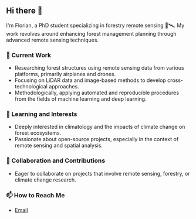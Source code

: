 ## Hi there 👋

I'm Florian, a PhD student specializing in forestry remote sensing 🌲🛰. My work revolves around enhancing forest management planning through advanced remote sensing techniques.

### 🔭 Current Work
- Researching forest structures using remote sensing data from various platforms, primarily airplanes and drones.
- Focusing on LiDAR data and image-based methods to develop cross-technological approaches.
- Methodologically, applying automated and reproducible procedures from the fields of machine learning and deep learning.

### 🌱 Learning and Interests
- Deeply interested in climatology and the impacts of climate change on forest ecosystems.
- Passionate about open-source projects, especially in the context of remote sensing and spatial analysis.

### 👯 Collaboration and Contributions
- Eager to collaborate on projects that involve remote sensing, forestry, or climate change research.

### 📫 How to Reach Me
- [Email](mailto:florian.franz@nw-fva.de)

<!--
**FloFranz/FloFranz** is a ✨ _special_ ✨ repository because its `README.md` (this file) appears on your GitHub profile.

Here are some ideas to get you started:

- 🔭 I’m currently working on ...
- 🌱 I’m currently learning ...
- 👯 I’m looking to collaborate on ...
- 🤔 I’m looking for help with ...
- 💬 Ask me about ...
- 📫 How to reach me: ...
- 😄 Pronouns: ...
- ⚡ Fun fact: ...
-->
